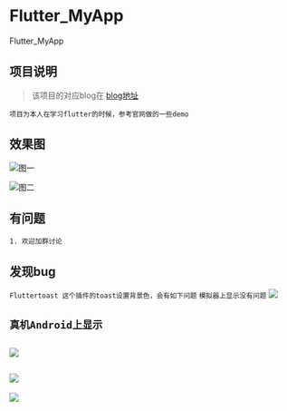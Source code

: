 # Flutter_MyApp
Flutter_MyApp

## 项目说明

> 该项目的对应blog在
[blog地址](http://www.cnblogs.com/gdsblog)

`项目为本人在学习flutter的时候，参考官网做的一些demo`

## 效果图

![图一](https://github.com/TopGuo/Flutter_MyApp/blob/master/doc/shothot/1.gif?raw=true)

![图二](https://github.com/TopGuo/Flutter_MyApp/blob/master/doc/shothot/2.gif?raw=true)

## 有问题

```
1. 欢迎加群讨论

```

## 发现bug

`Fluttertoast 这个插件的toast设置背景色，会有如下问题`
`模拟器上显示没有问题`
![](https://github.com/TopGuo/Flutter_MyApp/blob/master/doc/bugimage/1.png?raw=true)

`真机Android上显示`
- 
![](https://github.com/TopGuo/Flutter_MyApp/blob/master/doc/bugimage/2.jpg?raw=true)
- 
![](https://github.com/TopGuo/Flutter_MyApp/blob/master/doc/bugimage/3.jpg?raw=true)
- 
![](https://github.com/TopGuo/Flutter_MyApp/blob/master/doc/bugimage/4.jpg?raw=true)